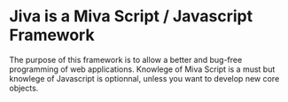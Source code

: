 Jiva is a Miva Script / Javascript Framework
=============================================

The purpose of this framework is to allow a better and bug-free programming of web applications. Knowlege of Miva Script is a must but knowlege of Javascript is optionnal, unless you want to develop new core objects.